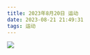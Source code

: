 ```yaml
---
title: 2023年8月20日 运动
date: 2023-08-21 21:49:31
tags: 运动
---
```


<link rel="stylesheet" href="/../css/images.css">



<!-- more -->

<img class="exercise" src="/../images/exercise/2023-08-20.jpg"></img>